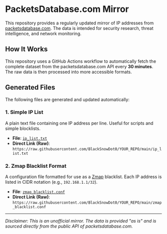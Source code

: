 # PacketsDatabase.com Mirror

This repository provides a regularly updated mirror of IP addresses from [packetsdatabase.com](https://packetsdatabase.com/). The data is intended for security research, threat intelligence, and network monitoring.

## How It Works

This repository uses a GitHub Actions workflow to automatically fetch the complete dataset from the packetsdatabase.com API every **30 minutes**. The raw data is then processed into more accessible formats.

## Generated Files

The following files are generated and updated automatically:

### 1. Simple IP List

A plain text file containing one IP address per line. Useful for scripts and simple blocklists.

- **File**: [`ip_list.txt`](ip_list.txt)
- **Direct Link (Raw)**: `https://raw.githubusercontent.com/BlackSnowDot0/YOUR_REPO/main/ip_list.txt`

### 2. Zmap Blacklist Format

A configuration file formatted for use as a [Zmap](https://zmap.io/) blacklist. Each IP address is listed in CIDR notation (e.g., `192.168.1.1/32`).

- **File**: [`zmap_blacklist.conf`](zmap_blacklist.conf)
- **Direct Link (Raw)**: `https://raw.githubusercontent.com/BlackSnowDot0/YOUR_REPO/main/zmap_blacklist.conf`

---

*Disclaimer: This is an unofficial mirror. The data is provided "as is" and is sourced directly from the public API of packetsdatabase.com.*

